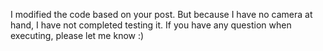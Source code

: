 I modified the code based on your post.
But because I have no camera at hand, I have not completed testing it.
If you have any question when executing, please let me know :)
